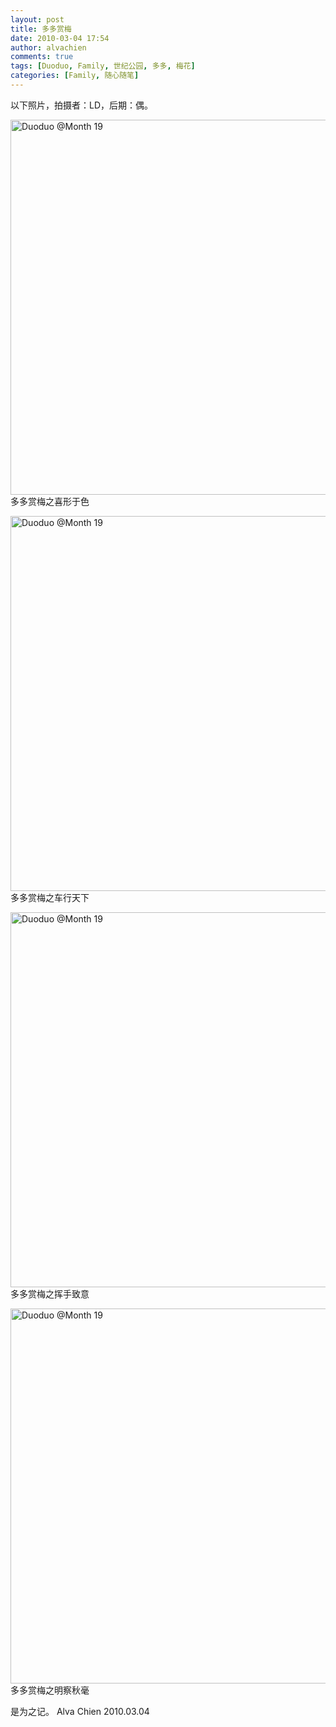 ```yaml
---
layout: post
title: 多多赏梅
date: 2010-03-04 17:54
author: alvachien
comments: true
tags: [Duoduo, Family, 世纪公园, 多多, 梅花]
categories: [Family, 随心随笔]
---
```

<div id="bp-5CD1AA99D25FD840_1333-content">

以下照片，拍摄者：LD，后期：偶。

<a title="Duoduo @Month 19 by Alva Chien, on Flickr" href="http://www.flickr.com/photos/alvachien/4404318382/"><img src="http://farm5.static.flickr.com/4069/4404318382_ddcfac8095_b.jpg" alt="Duoduo @Month 19" width="600" /></a>
多多赏梅之喜形于色

<a title="Duoduo @Month 19 by Alva Chien, on Flickr" href="http://www.flickr.com/photos/alvachien/4403554099/"><img src="http://farm5.static.flickr.com/4055/4403554099_ca509bfe86_b.jpg" alt="Duoduo @Month 19" width="600" /></a>
多多赏梅之车行天下

<a title="Duoduo @Month 19 by Alva Chien, on Flickr" href="http://www.flickr.com/photos/alvachien/4404319078/"><img src="http://farm3.static.flickr.com/2761/4404319078_bdbe72b98b_b.jpg" alt="Duoduo @Month 19" width="600" /></a>
多多赏梅之挥手致意

<a title="Duoduo @Month 19 by Alva Chien, on Flickr" href="http://www.flickr.com/photos/alvachien/4404318626/"><img src="http://farm5.static.flickr.com/4001/4404318626_e3d54ac9c3_b.jpg" alt="Duoduo @Month 19" width="600" /></a>
多多赏梅之明察秋毫

是为之记。
Alva Chien
2010.03.04

</div>
